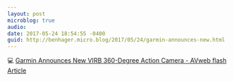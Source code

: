 ```yaml
---
layout: post
microblog: true
audio: 
date: 2017-05-24 18:54:55 -0400
guid: http://benhager.micro.blog/2017/05/24/garmin-announces-new.html
---
```

💻 [Garmin Announces New VIRB 360-Degree Action Camera - AVweb flash Article](https://www.avweb.com/avwebflash/news/Garmin-Announces-New-Action-Camera-229045-1.html)

